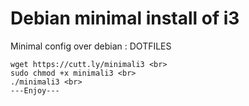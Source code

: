 # Debian minimal install of i3
Minimal config over debian : DOTFILES
```
wget https://cutt.ly/minimali3 <br>
sudo chmod +x minimali3 <br>
./minimali3 <br>
---Enjoy---
```

